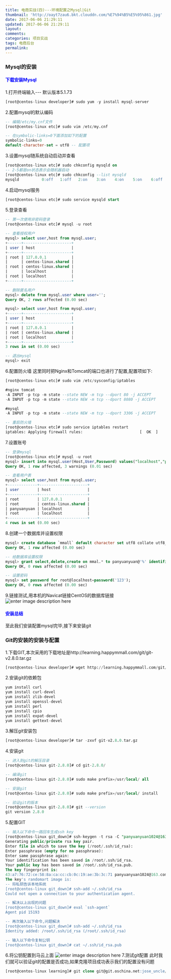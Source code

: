 ```yaml
---
title: 电商实战(四)---环境配置之Mysql|Git
thumbnail: 'http://oayt7zau6.bkt.clouddn.com/%E7%94%B5%E5%95%861.jpg'
date: 2017-06-06 21:29:11
updated: 2017-06-06 21:29:11
layout:
comments:
categories: 项目实战
tags: 电商后台
permalink:
---
```

### Mysql的安装
#### <font color='blue'>下载安装Mysql</font>
1.打开终端输入--- 默认版本5.1.73
```sql
[root@centos-linux developer]# sudo yum -y install mysql-server
```
2.配置mysql的默认编码
```sql
-- 编辑/etc/my.cnf文件
[root@centos-linux etc]# sudo vim /etc/my.cnf

-- 在symbolic-links=0下面添加如下的配置
symbolic-links=0
default-character-set = utf8 -- 配置项
```
3.设置mysql随系统自动启动并查看
```sql
[root@centos-linux etc]# sudo chkconfig mysqld on
-- 2-5都是on状态表示会随机器启动
[root@centos-linux etc]# sudo chkconfig --list mysqld
mysqld          0:off   1:off   2:on    3:on    4:on    5:on    6:off
```
4.启动mysql服务
```sql
[root@centos-linux etc]# sudo service mysqld start
```
5.登录查看
```sql
-- 第一次使用非密码登录
[root@centos-linux etc]# mysql -u root

-- 查看授权用户
mysql> select user,host from mysql.user;
+------+---------------------+
| user | host                |
+------+---------------------+
| root | 127.0.0.1           |
|      | centos-linux.shared |
| root | centos-linux.shared |
|      | localhost           |
| root | localhost           |
+------+---------------------+

-- 删除匿名用户
mysql> delete from mysql.user where user='';
Query OK, 2 rows affected (0.00 sec)

mysql> select user,host from mysql.user;
+------+---------------------+
| user | host                |
+------+---------------------+
| root | 127.0.0.1           |
| root | centos-linux.shared |
| root | localhost           |
+------+---------------------+
3 rows in set (0.00 sec)

-- 退出mysql
mysql> exit
```
6.配置防火墙
这里同时把Nginx和Tomcat的端口也进行了配置,配置项如下:
```sql
[root@centos-linux etc]# sudo vim /etc/sysconfig/iptables

#nginx tomcat
-A INPUT -p tcp -m state --state NEW -m tcp --dport 80 -j ACCEPT
-A INPUT -p tcp -m state --state NEW -m tcp --dport 8080 -j ACCEPT

#mysql
-A INPUT -p tcp -m state --state NEW -m tcp --dport 3306 -j ACCEPT

-- 重启防火墙
[root@centos-linux etc]# sudo service iptables restart
iptables: Applying firewall rules:                         [  OK  ]
```
7.设置账号
```sql
-- 登录mysql
[root@centos-linux etc]# mysql -u root
mysql> insert into mysql.user(Host,User,Password) values("localhost","panyuanyuan",password("123"));
Query OK, 1 row affected, 3 warnings (0.01 sec)

-- 查看用户表
mysql> select user,host from mysql.user;
+-------------+---------------------+
| user        | host                |
+-------------+---------------------+
| root        | 127.0.0.1           |
| root        | centos-linux.shared |
| panyuanyuan | localhost           |
| root        | localhost           |
+-------------+---------------------+
4 rows in set (0.00 sec)
```
8.创建一个数据库并设置权限
```sql
mysql> create database `mmall` default character set utf8 collate utf8_general_ci;
Query OK, 1 row affected (0.00 sec)

-- 给数据库设置权限
mysql> grant select,delete,create on mmal.* to panyuanyuan@'%' identified by '123' with grant option;
Query OK, 0 rows affected (0.00 sec)

-- 设置密码
mysql> set password for root@localhost=password('123');
Query OK, 0 rows affected (0.00 sec)
```
9.链接测试,用本机的Navicat链接CentOS的数据库链接
![enter image description here](http://oayt7zau6.bkt.clouddn.com/Navicat.jpg)
#### <font color='blue'>安装总结</font>
至此我们安装配置mysql完毕,接下来安装git
### Git的安装的安装与配置
1.下载GIT,本次采用的下载地址是http://learning.happymmall.com/git/git-v2.8.0.tar.gz
```sql
[root@centos-linux developer]# wget http://learning.happymmall.com/git/git-v2.8.0.tar.gz
```
2.安装git的依赖包
```sql
yum install curl
yum install curl-devel
yum install zlib-devel
yum install openssl-devel
yum install perl
yum install cpio
yum install expat-devel
yum install gettext-devel
```
3.解压git安装包
```sql
[root@centos-linux developer]# tar -zxvf git-v2.8.0.tar.gz 
```
4.安装git
```sql
-- 进入到git的解压目录
[root@centos-linux git-2.8.0]# cd git-2.8.0/

-- 编译git
[root@centos-linux git-2.8.0]# sudo make prefix=/usr/local/ all

-- 安装git
[root@centos-linux git-2.8.0]# sudo make prefix=/usr/local/ install

-- 验证git的版本
[root@centos-linux git-2.8.0]# git --version
git version 2.8.0
```
5.配置GIT
```sql
-- 输入以下命令一路回车生成ssh key
[root@centos-linux git_down]# ssh-keygen -t rsa -C "panyuanyuan1024@163.com"
Generating public/private rsa key pair.
Enter file in which to save the key (/root/.ssh/id_rsa): 
Enter passphrase (empty for no passphrase): 
Enter same passphrase again: 
Your identification has been saved in /root/.ssh/id_rsa.
Your public key has been saved in /root/.ssh/id_rsa.pub.
The key fingerprint is:
43:a7:76:72:ce:58:8a:ca:cc:cb:0c:19:ae:3b:3c:71 panyuanyuan1024@163.com
The key's randomart image is:
-- 将私钥告诉本地系统
[root@centos-linux git_down]# ssh-add ~/.ssh/id_rsa
Could not open a connection to your authentication agent.

-- 解决以上出现的问题
[root@centos-linux git_down]# eval `ssh-agent`
Agent pid 15193

-- 再次输入以下命令,问题解决
[root@centos-linux git_down]# ssh-add ~/.ssh/id_rsa
Identity added: /root/.ssh/id_rsa (/root/.ssh/id_rsa)

-- 输入以下命令复制公钥
[root@centos-linux git_down]# cat ~/.ssh/id_rsa.pub 
```
6.将公钥配置到马云上面
![enter image description here](http://oayt7zau6.bkt.clouddn.com/%E9%A9%AC%E4%BA%91.jpg)
7.测试git配置
此时我们就可以验证git的配置是否成功,如果克隆项目成功表示我们的配置没有问题
```sql
[root@centos-linux learning]# git clone git@git.oschina.net:jose_uncle/learning.git
```



